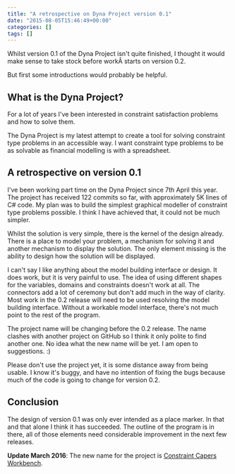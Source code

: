 ```yaml
---
title: "A retrospective on Dyna Project version 0.1"
date: "2015-08-05T15:46:49+00:00"
categories: []
tags: []
---
```


Whilst version 0.1 of the Dyna Project isn't quite finished, I thought it would make sense to take stock before workÂ starts on version 0.2.

But first some introductions would probably be helpful.
<h2>What is the Dyna Project?</h2>
For a lot of years I've been interested in constraint satisfaction problems and how to solve them.

The Dyna Project is my latest attempt to create a tool for solving constraint type problems in an accessible way. I want constraint type problems to be as solvable as financial modelling is with a spreadsheet.
<h2>A retrospective on version 0.1</h2>
I've been working part time on the Dyna Project since 7th April this year. The project has received 122 commits so far, with approximately 5K lines of C# code. My plan was to build the simplest graphical modeller of constraint type problems possible. I think I have achieved that, it could not be much simpler.

Whilst the solution is very simple, there is the kernel of the design already. There is a place to model your problem, a mechanism for solving it and another mechanism to display the solution. The only element missing is the ability to design how the solution will be displayed.

I can't say I like anything about the model building interface or design. It does work, but it is very painful to use. The idea of using different shapes for the variables, domains and constraints doesn't work at all. The connectors add a lot of ceremony but don't add much in the way of clarity. Most work in the 0.2 release will need to be used resolving the model building interface. Without a workable model interface, there's not much point to the rest of the program.

The project name will be changing before the 0.2 release. The name clashes with another project on GitHub so I think it only polite to find another one. No idea what the new name will be yet. I am open to suggestions. :)

Please don't use the project yet, it is some distance away from being usable. I know it's buggy, and have no intention of fixing the bugs because much of the code is going to change for version 0.2.
<h2>Conclusion</h2>
The design of version 0.1 was only ever intended as a place marker. In that and that alone I think it has succeeded. The outline of the program is in there, all of those elements need considerable improvement in the next few releases.

<strong>Update March 2016</strong>: The new name for the project is <a href="http://constraint-capers.github.io">Constraint Capers Workbench</a>.
